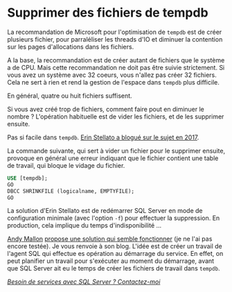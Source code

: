 # Supprimer des fichiers de tempdb

La recommandation de Microsoft pour l'optimisation de `tempdb` est de créer plusieurs fichier, pour parraléliser les threads d'IO et diminuer la contention sur les pages d'allocations dans les fichiers.

A la base, la recommandation est de créer autant de fichiers que le système a de CPU. Mais cette recommandation ne doit pas être suivie strictement. Si vous avez un système avec 32 coeurs, vous n'allez pas créer 32 fichiers. Cela ne sert à rien et rend la gestion de l'espace dans `tempdb` plus difficile.

En général, quatre ou huit fichiers suffisent.

Si vous avez créé trop de fichiers, comment faire pout en diminuer le nombre ? L'opération habituelle est de vider les fichiers, et de les supprimer ensuite.

Pas si facile dans `tempdb`. [Erin Stellato a blogué sur le sujet en 2017](https://www.sqlskills.com/blogs/erin/remove-files-from-tempdb/).

La commande suivante, qui sert à vider un fichier pour le supprimer ensuite, provoque en général une erreur indiquant que le fichier contient une table de travail, qui bloque le vidage du fichier.

```sql
USE [tempdb];
GO
DBCC SHRINKFILE (logicalname, EMPTYFILE);
GO
```

La solution d'Erin Stellato est de redémarrer SQL Server en mode de configuration minimale (avec l'option `-f`) pour effectuer la suppression. En production, cela implique du temps d'indisponibilité ...

[Andy Mallon](https://github.com/amtwo) [propose une solution qui semble fonctionner](https://am2.co/2020/04/fixing-tempdb/) (je ne l'ai pas encore testée). Je vous renvoie à son blog. L'idée est de créer un travail de l'agent SQL qui effectue es opération au démarrage du service. En effet, on peut planifier un travail pour s'exécuter au moment du démarrage, avant que SQL Server ait eu le temps de créer les fichiers de travail dans `tempdb`.


*[Besoin de services avec SQL Server ? Contactez-moi](https://www.pachadata.com/contact/)*
